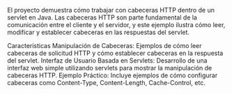 El proyecto  demuestra cómo trabajar con cabeceras HTTP dentro de un servlet en Java. Las cabeceras HTTP son parte fundamental de la comunicación entre el cliente y el servidor, y este ejemplo ilustra cómo leer, modificar y establecer cabeceras en las respuestas del servlet.

Características
Manipulación de Cabeceras: Ejemplos de cómo leer cabeceras de solicitud HTTP y cómo establecer cabeceras en la respuesta del servlet.
Interfaz de Usuario Basada en Servlets: Desarrollo de una interfaz web simple utilizando servlets para mostrar la manipulación de cabeceras HTTP.
Ejemplo Práctico: Incluye ejemplos de cómo configurar cabeceras como Content-Type, Content-Length, Cache-Control, etc.
